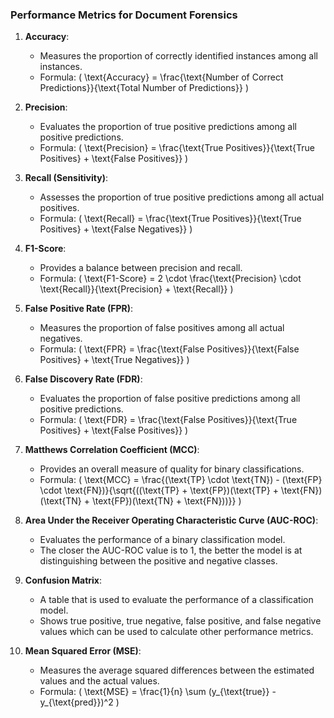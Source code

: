 ### Performance Metrics for Document Forensics

1. **Accuracy**:
    - Measures the proportion of correctly identified instances among all instances.
    - Formula: \( \text{Accuracy} = \frac{\text{Number of Correct Predictions}}{\text{Total Number of Predictions}} \)

2. **Precision**:
    - Evaluates the proportion of true positive predictions among all positive predictions.
    - Formula: \( \text{Precision} = \frac{\text{True Positives}}{\text{True Positives} + \text{False Positives}} \)

3. **Recall (Sensitivity)**:
    - Assesses the proportion of true positive predictions among all actual positives.
    - Formula: \( \text{Recall} = \frac{\text{True Positives}}{\text{True Positives} + \text{False Negatives}} \)

4. **F1-Score**:
    - Provides a balance between precision and recall.
    - Formula: \( \text{F1-Score} = 2 \cdot \frac{\text{Precision} \cdot \text{Recall}}{\text{Precision} + \text{Recall}} \)

5. **False Positive Rate (FPR)**:
    - Measures the proportion of false positives among all actual negatives.
    - Formula: \( \text{FPR} = \frac{\text{False Positives}}{\text{False Positives} + \text{True Negatives}} \)

6. **False Discovery Rate (FDR)**:
    - Evaluates the proportion of false positive predictions among all positive predictions.
    - Formula: \( \text{FDR} = \frac{\text{False Positives}}{\text{True Positives} + \text{False Positives}} \)

7. **Matthews Correlation Coefficient (MCC)**:
    - Provides an overall measure of quality for binary classifications.
    - Formula: \( \text{MCC} = \frac{(\text{TP} \cdot \text{TN}) - (\text{FP} \cdot \text{FN})}{\sqrt{((\text{TP} + \text{FP})(\text{TP} + \text{FN})(\text{TN} + \text{FP})(\text{TN} + \text{FN}))}} \)

8. **Area Under the Receiver Operating Characteristic Curve (AUC-ROC)**:
    - Evaluates the performance of a binary classification model.
    - The closer the AUC-ROC value is to 1, the better the model is at distinguishing between the positive and negative classes.

9. **Confusion Matrix**:
    - A table that is used to evaluate the performance of a classification model.
    - Shows true positive, true negative, false positive, and false negative values which can be used to calculate other performance metrics.

10. **Mean Squared Error (MSE)**:
    - Measures the average squared differences between the estimated values and the actual values.
    - Formula: \( \text{MSE} = \frac{1}{n} \sum (y_{\text{true}} - y_{\text{pred}})^2 \)

